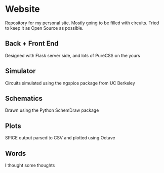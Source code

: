 Website
=======

Repository for my personal site. Mostly going to be filled with circuits. Tried to keep it as Open Source as possible.


## Back + Front End
Designed with Flask server side, and lots of PureCSS on the yours

## Simulator
Circuits simulated using the ngspice package from UC Berkeley

## Schematics
Drawn using the Python SchemDraw package

## Plots
SPICE output parsed to CSV and plotted using Octave

## Words
I thought some thoughts 
